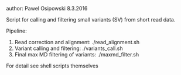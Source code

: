author: Pawel Osipowski
8.3.2016

Script for calling and filtering small variants (SV) from short read data.

Pipeline:
1. Read correction and alignment:
./read_alignment.sh
2. Variant calling and filtering:
./variants_call.sh
3. Final max MD filtering of variants:
./maxmd_filter.sh

For detail see shell scripts themselves
